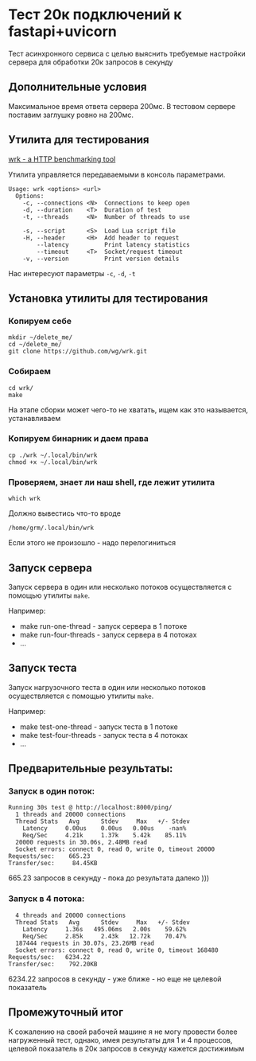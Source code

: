 # Тест 20к подключений к fastapi+uvicorn

Тест асинхронного сервиса с целью выяснить требуемые настройки сервера для обработки 20к запросов в секунду

## Дополнительные условия

Максимальное время ответа сервера 200мс. В тестовом сервере поставим заглушку ровно на 200мс. 

## Утилита для тестирования

[wrk - a HTTP benchmarking tool](https://github.com/wg/wrk#wrk---a-http-benchmarking-tool)

Утилита управляется передаваемыми в консоль параметрами.

```shell
Usage: wrk <options> <url>  
  Options:                                            
    -c, --connections <N>  Connections to keep open   
    -d, --duration    <T>  Duration of test           
    -t, --threads     <N>  Number of threads to use   
                                                      
    -s, --script      <S>  Load Lua script file       
    -H, --header      <H>  Add header to request      
        --latency          Print latency statistics   
        --timeout     <T>  Socket/request timeout     
    -v, --version          Print version details
```

Нас интересуют параметры `-c`, `-d`, `-t`


## Установка утилиты для тестирования

### Копируем себе
```shell
mkdir ~/delete_me/
cd ~/delete_me/
git clone https://github.com/wg/wrk.git
```

### Собираем
```shell
cd wrk/
make
```

На этапе сборки может чего-то не хватать, ищем как это называется, устанавливаем

### Копируем бинарник и даем права
```shell
cp ./wrk ~/.local/bin/wrk
chmod +x ~/.local/bin/wrk
```

### Проверяем, знает ли наш shell, где лежит утилита
```shell
which wrk
```

Должно вывестись что-то вроде
```shell
/home/grm/.local/bin/wrk
```

Если этого не произошло - надо перелогиниться

## Запуск сервера

Запуск сервера в один или несколько потоков осуществляется с помощью утилиты `make`.

Например:
* make run-one-thread - запуск сервера в 1 потоке
* make run-four-threads - запуск сервера в 4 потоках
* ...

## Запуск теста

Запуск нагрузочного теста в один или несколько потоков осуществляется с помощью утилиты `make`.

Например:
* make test-one-thread - запуск теста в 1 потоке
* make test-four-threads - запуск теста в 4 потоках
* ...

## Предварительные результаты:

### Запуск в один поток:

```shell
Running 30s test @ http://localhost:8000/ping/
  1 threads and 20000 connections
  Thread Stats   Avg      Stdev     Max   +/- Stdev
    Latency     0.00us    0.00us   0.00us    -nan%
    Req/Sec     4.21k     1.37k    5.42k    85.11%
  20000 requests in 30.06s, 2.48MB read
  Socket errors: connect 0, read 0, write 0, timeout 20000
Requests/sec:    665.23
Transfer/sec:     84.45KB
```

665.23 запросов в секунду - пока до результата далеко )))

### Запуск в 4 потока:

```shell
  4 threads and 20000 connections
  Thread Stats   Avg      Stdev     Max   +/- Stdev
    Latency     1.36s   495.06ms   2.00s    59.62%
    Req/Sec     2.85k     2.43k   12.72k    70.47%
  187444 requests in 30.07s, 23.26MB read
  Socket errors: connect 0, read 0, write 0, timeout 168480
Requests/sec:   6234.22
Transfer/sec:    792.20KB
```

6234.22 запросов в секунду - уже ближе - но еще не целевой показатель

## Промежуточный итог

К сожалению на своей рабочей машине я не могу провести более нагруженный тест, однако, 
имея результаты для 1 и 4 процессов, целевой показатель в 20к запросов в секунду кажется достижимым


